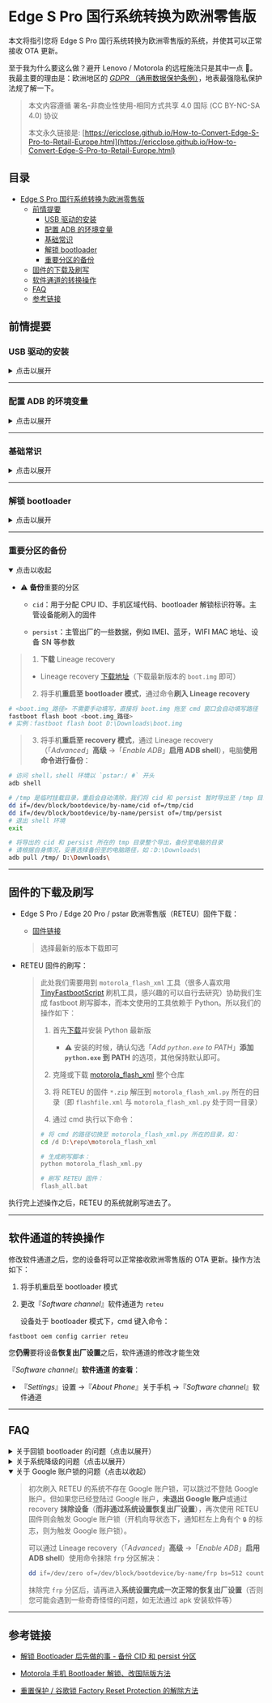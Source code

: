 # Edge S Pro 国行系统转换为欧洲零售版

本文将指引您将 Edge S Pro 国行系统转换为欧洲零售版的系统，并使其可以正常接收 OTA 更新。

至于我为什么要这么做？避开 Lenovo / Motorola 的远程施法只是其中一点 🤣。我最主要的理由是：欧洲地区的 [*GDPR* （通用数据保护条例）](https://en.wikipedia.org/wiki/General_Data_Protection_Regulation)，地表最强隐私保护法规了解一下。

> 本文内容遵循 署名-非商业性使用-相同方式共享 4.0 国际 (CC BY-NC-SA 4.0) 协议
> 
> 本文永久链接是: [https://ericclose.github.io/How-to-Convert-Edge-S-Pro-to-Retail-Europe.html](https://ericclose.github.io/How-to-Convert-Edge-S-Pro-to-Retail-Europe.html)

## 目录

- [Edge S Pro 国行系统转换为欧洲零售版](#edge-s-pro-国行系统转换为欧洲零售版)
  - [前情提要](#前情提要)
    - [USB 驱动的安装](#usb-驱动的安装)
    - [配置 ADB 的环境变量](#配置-adb-的环境变量)
    - [基础常识](#基础常识)
    - [解锁 bootloader](#解锁-bootloader)
    - [重要分区的备份](#重要分区的备份)
  - [固件的下载及刷写](#固件的下载及刷写)
  - [软件通道的转换操作](#软件通道的转换操作)
  - [FAQ](#faq)
  - [参考链接](#参考链接)

## 前情提要

### USB 驱动的安装

<details>
    <summary>点击以展开</summary>

* 请确保已正确**安装 Motorola USB 驱动**
  
  * [官网](https://en-gb.support.motorola.com/app/usb-drivers) 
  
  > 官方版本在缺乏某些运行环境（如 `Visual C++` 等）的情况下，Windows 上安装可能会报错，安装不上（且无有效提示信息）
  
  * [Motorola-USB-Drivers-win](https://github.com/ericclose/Motorola-USB-Drivers-win)
  
  > **推荐**，该版本无需依赖运行环境库也可以正常安装（仅需 Windows 10 v1607 及以上版本）。是我从 [Google USB 驱动](https://developer.android.com/studio/run/win-usb) 和 [Motorola Rescue and Smart Assistant](https://en-gb.support.motorola.com/app/answers/detail/a_id/158726) 提取而来，克隆或下载整个仓库，通过**以管理员模式运行** bat 脚本，即可完成驱动的安装）

</details>

---

### 配置 ADB 的环境变量

<details>
    <summary>点击以展开</summary>

* 配置 ADB 的环境变量的步骤
  
  * [ADB 下载](https://dl.google.com/android/repository/platform-tools_r33.0.3-windows.zip)
  
  * ADB 环境变量的配置方法：
    
    > Windows 10 及以上版本：按下 Win 键，键入 「environment variables」或『环境变量』，搜索预览结果选择**编辑系统环境变量**；『环境变量』→ 双击「系统变量」中的『PATH』→ 『新建』，在文本框输入 `adb.exe` **所在目录的绝对路径**，如『`D:\Program Files\platform-tools`』，最后保存即可。

</details>

---

### 基础常识

<details>
    <summary>点击以展开</summary>

* 知悉**启用 USB 调试**的方法
  
  > 『*Settings*』设置 →『*About Phone*』关于手机 → 快速连续点击『*Build number*』版本号，直至提示已启用开发者选项；
  > 
  > 『*Settings*』设置 →『*System*』系统 →『*Developer options*』开发者选项 →『*USB debugging*』USB 调试

* 知悉如何将手机**启动至 bootloader 模式**
  
  > * 方法 1：设备处于关机状态下，长按『电源键』&『音量 -』，直至设备启动至 bootloader 模式后即可松开按键
  > 
  > * 方法 2：设备启用 USB 调试之后，用数据线将手机与电脑连接，通过 cmd 执行命令 `adb reboot bootloader` 重启至 bootloader 模式

* 知悉如何将手机**启动至 recovery 模式**
  
  > * 方法 1：设备处于关机状态下，长按『电源键』&『音量 +』，直至设备启动至 recovery 模式后即可松开按键
  > 
  > * 方法 2：设备启用 USB 调试之后，用数据线将手机与电脑连接，通过 cmd 执行命令 `adb reboot recovery` 重启至 recovery 模式

</details>

---

### 解锁 bootloader

<details>
    <summary>点击以展开</summary>

* 请确保设备已经**解锁 bootloader**
  
  > 解锁 Motorola 设备的 bootloader 有以下影响，请自行决定是否解锁：
  > 
  > * 原则上意味着**放弃保修资格**
  > 
  > * 解锁操作将会**清除设备数据**
  > 
  > * 解锁 bootloader 后设备 **DRM 等级**将从 L1 **降低**至 L3（目前发现**欧版更新至 Android 13 又恢复成 L1**）
  > 
  > * 解锁后**设备启动**将会提示“**设备已解锁 bootloader**”
  
  * [解锁 bootloader - Motorola 官网](https://en-gb.support.motorola.com/app/standalone/bootloader/unlock-your-device-a)

</details>

---

### 重要分区的备份

<details open>
    <summary>点击以收起</summary>

* ⚠️ **备份**重要的分区
  
  * `cid`：用于分配 CPU ID、手机区域代码、bootloader 解锁标识符等。主管设备能刷入的固件
  
  * `persist`：主管出厂的一些数据，例如 IMEI、蓝牙，WIFI MAC 地址、设备 SN 等参数

> 1. **下载** Lineage recovery
> * Lineage recovery [下载地址](https://download.lineageos.org/devices/pstar/builds)（下载最新版本的 `boot.img` 即可）
> 2. 将手机**重启至 bootloader 模式**，通过命令**刷入 Lineage recovery**

```bash
# <boot.img_路径> 不需要手动填写，直接将 boot.img 拖至 cmd 窗口会自动填写路径
fastboot flash boot <boot.img_路径>
# 实例：fastboot flash boot D:\Downloads\boot.img
```

> 3. 将手机**重启至 recovery 模式**，通过 Lineage recovery（「*Advanced*」**高级** →「*Enable ADB*」**启用 ADB shell**），电脑**使用命令进行备份**：

```bash
# 访问 shell，shell 环境以 `pstar:/ #` 开头
adb shell

# /tmp 是临时挂载目录，重启会自动清除，我们将 cid 和 persist 暂时导出至 /tmp 目录
dd if=/dev/block/bootdevice/by-name/cid of=/tmp/cid
dd if=/dev/block/bootdevice/by-name/persist of=/tmp/persist
# 退出 shell 环境
exit

# 将导出的 cid 和 persist 所在的 tmp 目录整个导出，备份至电脑的目录
# 请根据自身情况，妥善选择备份至的电脑路径，如：D:\Downloads\
adb pull /tmp/ D:\Downloads\
```

</details>

---

## 固件的下载及刷写

* Edge S Pro / Edge 20 Pro / pstar 欧洲零售版（RETEU）固件下载：
  
  * [固件链接](https://mirrors.lolinet.com/firmware/motorola/pstar/official/RETEU/)
  
  > 选择最新的版本下载即可

* RETEU 固件的刷写：
  
  > 此处我们需要用到 `motorola_flash_xml` 工具（很多人喜欢用 [TinyFastbootScript](https://mirrors.lolinet.com/software/windows/TinyFastbootScript/) 刷机工具，感兴趣的可以自行去研究）协助我们生成 fastboot 刷写脚本，而本文使用的工具依赖于 Python。所以我们的操作如下：
  > 
  > 1. 首先[下载](https://www.python.org/downloads/)并安装 Python 最新版
  >    
  >    * ⚠️ 安装的时候，确认勾选「*Add `python.exe` to PATH*」**添加 `python.exe` 到 PATH** 的选项，其他保持默认即可。
  > 
  > 2. 克隆或下载 [motorola_flash_xml](https://gitlab.com/ThomasHastings/motorola_flash_xml) 整个仓库
  > 
  > 3. 将 RETEU 的固件 `*.zip` 解压到 `motorola_flash_xml.py` 所在的目录（即 `flashfile.xml` 与 `motorola_flash_xml.py` 处于同一目录）
  > 
  > 4. 通过 cmd 执行以下命令：
  > 
  > ```bash
  > # 将 cmd 的路径切换至 motorola_flash_xml.py 所在的目录，如：
  > cd /d D:\repo\motorola_flash_xml
  > 
  > # 生成刷写脚本：
  > python motorola_flash_xml.py
  > 
  > # 刷写 RETEU 固件：
  > flash_all.bat
  > ```

执行完上述操作之后，RETEU 的系统就刷写进去了。

---

## 软件通道的转换操作

修改软件通道之后，您的设备将可以正常接收欧洲零售版的 OTA 更新。操作方法如下：

1. 将手机重启至 bootloader 模式

2. 更改『*Software channel*』软件通道为 `reteu`
   
   设备处于 bootloader 模式下，cmd 键入命令：

```batch
fastboot oem config carrier reteu
```

您**仍需**要将设备**恢复出厂设置**之后，软件通道的修改才能生效

『*Software channel*』**软件通道 的查看**：

* 『*Settings*』设置 →『*About Phone*』关于手机 →『*Software channel*』软件通道

---

## FAQ

<details>
    <summary>关于回锁 bootloader 的问题（点击以展开）</summary>

> Motorola 零售机的 bootloader 有三种模式：
> 
> * `oem_locked`：bootloader 的出厂状态
> 
> * `flashing_unlocked`：解锁 bootloader 后的状态
> 
> * `flashing_locked`：通过命令回锁的状态。
> 
> **回锁**（`flashing_locked`）有以下影响：
> 
> * **回锁**不能恢复您的保修资格（因为 bootloader 状态与出厂不符），且并**不能恢复 DRM 等级**；
> 
> * 如果您刷的是**匹配地区的官方固件**（且**未经任何修改**，如未装 Magisk 等），**回锁**您**可能仍能正常启动**；
> 
> * 但如若刷了**其他区域的固件**或**第三方固件**，**回锁可能只会直接导致变砖**；
> 
> * **回锁**可能会导致您**无法通过官方的解锁方法再次解锁 bootloader**

</details>

<details>
    <summary>关于系统降级的问题（点击以展开）</summary>

> * Motorola 全部机型的 **Bootloader** 和**基带** (*Baseband Part*) 部分存在熔丝级防降级机制，刷入之后**很可能无法降级回许久未更新的国行系统**。
> 
> * 多数情况下，**基带版本降级**可能会导致**设备 IMEI 丢失**或**手机信号丢失**的情况，**更新版本后则可恢复正常**。

</details>

<details open>
    <summary>关于 Google 账户锁的问题（点击以收起）</summary>

> 初次刷入 RETEU 的系统不存在 Google 账户锁，可以跳过不登陆 Google 账户。但如果您已经登陆过 Google 账户，**未退出 Google 账户**或通过 recovery **抹除设备**（**而非通过系统设置恢复出厂设置**），再次使用 RETEU 固件则会触发 Google 账户锁（开机向导状态下，通知栏左上角有个 `🔒` 的标志，则为触发 Google 账户锁）。
> 
> 可以通过 Lineage recovery（「*Advanced*」**高级** →「*Enable ADB*」**启用 ADB shell**）使用命令抹除 `frp` 分区解决：
> 
> ```bash
> dd if=/dev/zero of=/dev/block/bootdevice/by-name/frp bs=512 count=1024
> ```
> 
> 抹除完 `frp` 分区后，请再进入**系统设置完成一次正常的恢复出厂设置**（否则您可能会遇到一些奇奇怪怪的问题，如无法通过 apk 安装软件等）

</details>

---

## 参考链接

* [解锁 Bootloader 后先做的事 - 备份 CID 和 persist 分区](https://bbs.ixmoe.com/t/topic/27722)

* [Motorola 手机 Bootloader 解锁、改国际版方法](https://bbs.letitfly.me/d/1210)

* [重置保护 / 谷歌锁 Factory Reset Protection 的解除方法](https://bbs.letitfly.me/d/856)